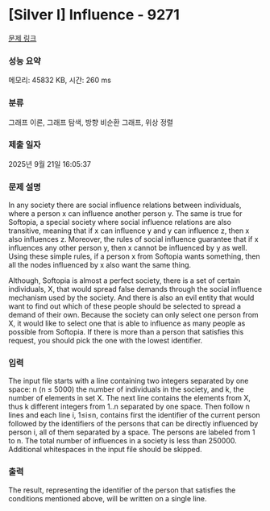 # [Silver I] Influence - 9271 

[문제 링크](https://www.acmicpc.net/problem/9271) 

### 성능 요약

메모리: 45832 KB, 시간: 260 ms

### 분류

그래프 이론, 그래프 탐색, 방향 비순환 그래프, 위상 정렬

### 제출 일자

2025년 9월 21일 16:05:37

### 문제 설명

<p>In any society there are social influence relations between individuals, where a person x can influence another person y. The same is true for Softopia, a special society where social influence relations are also transitive, meaning that if x can influence y and y can influence z, then x also influences z. Moreover, the rules of social influence guarantee that if x influences any other person y, then x cannot be influenced by y as well. Using these simple rules, if a person x from Softopia wants something, then all the nodes influenced by x also want the same thing.</p>

<p>Although, Softopia is almost a perfect society, there is a set of certain individuals, X, that would spread false demands through the social influence mechanism used by the society. And there is also an evil entity that would want to find out which of these people should be selected to spread a demand of their own. Because the society can only select one person from X, it would like to select one that is able to influence as many people as possible from Softopia. If there is more than a person that satisfies this request, you should pick the one with the lowest identifier.</p>

### 입력 

 <p>The input file starts with a line containing two integers separated by one space: n (n ≤ 5000) the number of individuals in the society, and k, the number of elements in set X. The next line contains the elements from X, thus k different integers from 1..n separated by one space. Then follow n lines and each line i, 1≤i≤n, contains first the identifier of the current person followed by the identifiers of the persons that can be directly influenced by person i, all of them separated by a space. The persons are labeled from 1 to n. The total number of influences in a society is less than 250000. Additional whitespaces in the input file should be skipped.</p>

### 출력 

 <p>The result, representing the identifier of the person that satisfies the conditions mentioned above, will be written on a single line.</p>

